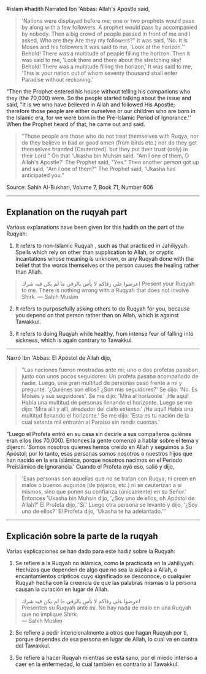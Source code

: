 #islam #hadith 
Narrated Ibn 'Abbas: Allah's Apostle said,

> 'Nations were displayed before me; one or two prophets would pass by along with a few followers. A prophet would pass by accompanied by nobody. Then a big crowd of people passed in front of me and I asked, Who are they Are they my followers?" It was said, 'No. It is Moses and his followers It was said to me, 'Look at the horizon.'' Behold! There was a multitude of people filling the horizon. Then it was said to me, 'Look there and there about the stretching sky! Behold! There was a multitude filling the horizon,' It was said to me, 'This is your nation out of whom seventy thousand shall enter Paradise without reckoning.'

"Then the Prophet entered his house without telling his companions who they (the 70,000) were. So the people started talking about the issue and said, "It is we who have believed in Allah and followed His Apostle; therefore those people are either ourselves or our children who are born in the Islamic era, for we were born in the Pre-lslamic Period of Ignorance.'' When the Prophet heard of that, he came out and said.

> "Those people are those who do not treat themselves with Ruqya, nor do they believe in bad or good omen (from birds etc.) nor do they get themselves branded (Cauterized). but they put their trust (only) in their Lord " On that 'Ukasha bin Muhsin said. "Am I one of them, O Allah's Apostle?' The Prophet said, "Yes." Then another person got up and said, "Am I one of them?" The Prophet said, 'Ukasha has anticipated you."

Source: Sahih Al-Bukhari, Volume 7, Book 71, Number 606

<hr>

## Explanation on the ruqyah part

Various explanations have been given for this hadith on the part of the Ruqyah:

1. It refers to non-Islamic Ruqyah , such as that practiced in Jahiliyyah. Spells which rely on other than supplication to Allah, or cryptic incantations whose meaning is unknown, or any Ruqyah done with the belief that the words themselves or the person causes the healing rather than Allah.

> اعرضوا على رقاكم لا بأس بالرقى ما لم يكن فيه شرك
 Present your Ruqyah to me. There is nothing wrong with a Ruqyah that does not involve Shirk.
— Sahih Muslim

2. It refers to purposefully asking others to do Ruqyah for you, because you depend on that person rather than on Allah, which is against Tawakkul.

3. It refers to doing Ruqyah while healthy, from intense fear of falling into sickness, which is again contrary to Tawakkul.

<hr>

Narró Ibn 'Abbas: El Apóstol de Allah dijo,

> "Las naciones fueron mostradas ante mí; uno o dos profetas pasaban junto con unos pocos seguidores. Un profeta pasaba acompañado de nadie. Luego, una gran multitud de personas pasó frente a mí y pregunté: '¿Quiénes son ellos? ¿Son mis seguidores?' Se dijo: 'No. Es Moisés y sus seguidores'. Se me dijo: 'Mira al horizonte.' ¡He aquí! Había una multitud de personas llenando el horizonte. Luego se me dijo: 'Mira allí y allí, alrededor del cielo extenso.' ¡He aquí! Había una multitud llenando el horizonte.' Se me dijo: 'Esta es tu nación de la cual setenta mil entrarán al Paraíso sin rendir cuentas.'

"Luego el Profeta entró en su casa sin decirle a sus compañeros quiénes eran ellos (los 70,000). Entonces la gente comenzó a hablar sobre el tema y dijeron: 'Somos nosotros quienes hemos creído en Allah y seguimos a Su Apóstol; por lo tanto, esas personas somos nosotros o nuestros hijos que han nacido en la era islámica, porque nosotros nacimos en el Período Preislámico de Ignorancia.' Cuando el Profeta oyó eso, salió y dijo,

> 'Esas personas son aquellas que no se tratan con Ruqya, ni creen en malos o buenos augurios (de pájaros, etc.) ni se cauterizan a sí mismos, sino que ponen su confianza (únicamente) en su Señor.' Entonces 'Ukasha bin Muhsin dijo, '¿Soy uno de ellos, oh Apóstol de Allah?' El Profeta dijo, 'Sí.' Luego otra persona se levantó y dijo, '¿Soy uno de ellos?' El Profeta dijo, 'Ukasha te ha adelantado.'"

<hr>

## Explicación sobre la parte de la ruqyah

Varias explicaciones se han dado para este hadiz sobre la Ruqyah:

1. Se refiere a la Ruqyah no islámica, como la practicada en la Jahiliyyah. Hechizos que dependen de algo que no sea la súplica a Allah, o encantamientos crípticos cuyo significado se desconoce, o cualquier Ruqyah hecha con la creencia de que las palabras mismas o la persona causan la curación en lugar de Allah.

> اعرضوا على رقاكم لا بأس بالرقى ما لم يكن فيه شرك  
 Presenten su Ruqyah ante mí. No hay nada de malo en una Ruqyah que no implique Shirk.  
— Sahih Muslim

2. Se refiere a pedir intencionalmente a otros que hagan Ruqyah por ti, porque dependes de esa persona en lugar de Allah, lo cual va en contra del Tawakkul.

3. Se refiere a hacer Ruqyah mientras se está sano, por el miedo intenso a caer en la enfermedad, lo cual también es contrario al Tawakkul.